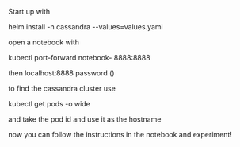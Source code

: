 Start up with

helm install -n cassandra --values=values.yaml

open a notebook with

kubectl port-forward notebook-<something> 8888:8888

then localhost:8888 password ()

to find the cassandra cluster use

kubectl get pods -o wide

and take the pod id and use it as the hostname

now you can follow the instructions in the notebook and experiment!
